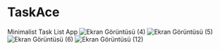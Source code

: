 # TaskAce
 Minimalist Task List App
![Ekran Görüntüsü (4)](https://github.com/ACanERL/TaskAce/assets/71428865/e7803e87-91e5-4ea9-8718-f988b77791b3)
![Ekran Görüntüsü (5)](https://github.com/ACanERL/TaskAce/assets/71428865/28e4f7b8-8999-4528-8f64-41bb4c001ab1)
![Ekran Görüntüsü (6)](https://github.com/ACanERL/TaskAce/assets/71428865/0e7c346a-3df4-478f-af1d-b704cef5c736)
![Ekran Görüntüsü (12)](https://github.com/ACanERL/TaskAce/assets/71428865/f5ddc731-8f0f-42d4-b0f3-5466eb43b2f2)
